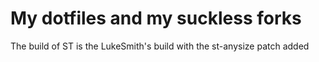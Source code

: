 # My dotfiles and my suckless forks

The build of ST is the LukeSmith's build with the st-anysize patch added
